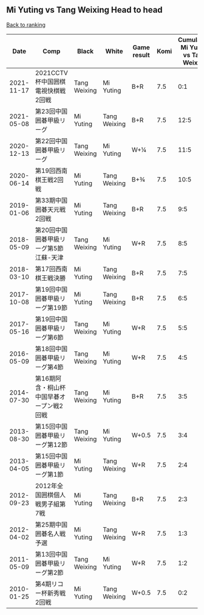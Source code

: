 ## Mi Yuting vs Tang Weixing Head to head

[Back to ranking](../../index.md)




| **Date** | **Comp** | **Black** | **White** | **Game result** | **Komi** | **Cumulative Mi Yuting vs Tang Weixing** | **Mi Yuting streak** | **Tang Weixing streak** | 
| --- | --- | --- | --- | --- | --- | --- | --- | --- |
| 2021-11-17 | 2021CCTV杯中国囲棋電視快棋戦2回戦 | Tang Weixing | Mi Yuting | B+R | 7.5 | 0:1 | 0 | 1 | 
| 2021-05-08 | 第23回中国囲碁甲級リーグ | Mi Yuting | Tang Weixing | B+R | 7.5 | 12:5 | 9 | 0 | 
| 2020-12-13 | 第22回中国囲碁甲級リーグ | Tang Weixing | Mi Yuting | W+¼ | 7.5 | 11:5 | 8 | 0 | 
| 2020-06-14 | 第19回西南棋王戦2回戦 | Mi Yuting | Tang Weixing | B+¾ | 7.5 | 10:5 | 7 | 0 | 
| 2019-01-06 | 第33期中国囲碁天元戦2回戦 | Mi Yuting | Tang Weixing | B+R | 7.5 | 9:5 | 6 | 0 | 
| 2018-05-09 | 第20回中国囲碁甲級リーグ第5節江蘇-天津 | Tang Weixing | Mi Yuting | W+R | 7.5 | 8:5 | 5 | 0 | 
| 2018-03-10 | 第17回西南棋王戦決勝 | Mi Yuting | Tang Weixing | B+R | 7.5 | 7:5 | 4 | 0 | 
| 2017-10-08 | 第19回中国囲碁甲級リーグ第19節 | Mi Yuting | Tang Weixing | B+R | 7.5 | 6:5 | 3 | 0 | 
| 2017-05-16 | 第19回中国囲碁甲級リーグ第6節 | Tang Weixing | Mi Yuting | W+R | 7.5 | 5:5 | 2 | 0 | 
| 2016-05-09 | 第18回中国囲碁甲級リーグ第4節 | Tang Weixing | Mi Yuting | W+R | 7.5 | 4:5 | 1 | 0 | 
| 2014-07-30 | 第16期阿含・桐山杯中国早碁オープン戦2回戦 | Tang Weixing | Mi Yuting | B+R | 7.5 | 3:5 | 0 | 1 | 
| 2013-08-30 | 第15回中国囲碁甲級リーグ第12節 | Tang Weixing | Mi Yuting | W+0.5 | 7.5 | 3:4 | 1 | 0 | 
| 2013-04-05 | 第15回中国囲碁甲級リーグ第1節 | Mi Yuting | Tang Weixing | W+R | 7.5 | 2:4 | 0 | 1 | 
| 2012-09-23 | 2012年全国囲棋個人戦男子組第7戦 | Mi Yuting | Tang Weixing | B+R | 7.5 | 2:3 | 1 | 0 | 
| 2012-04-02 | 第25期中国囲碁名人戦予選 | Mi Yuting | Tang Weixing | W+R | 7.5 | 1:3 | 0 | 1 | 
| 2011-05-09 | 第13回中国囲碁甲級リーグ第2節 | Tang Weixing | Mi Yuting | W+R | 7.5 | 1:2 | 1 | 0 | 
| 2010-01-25 | 第4期リコー杯新秀戦2回戦 | Mi Yuting | Tang Weixing | W+0.5 | 7.5 | 0:2 | 0 | 2 |




